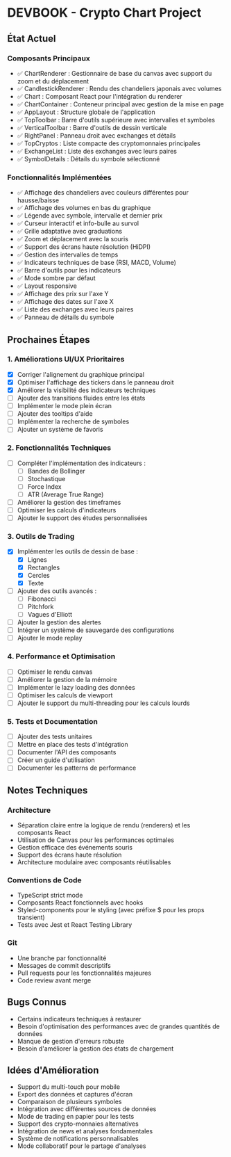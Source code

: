 # DEVBOOK - Crypto Chart Project

## État Actuel

### Composants Principaux
- ✅ ChartRenderer : Gestionnaire de base du canvas avec support du zoom et du déplacement
- ✅ CandlestickRenderer : Rendu des chandeliers japonais avec volumes
- ✅ Chart : Composant React pour l'intégration du renderer
- ✅ ChartContainer : Conteneur principal avec gestion de la mise en page
- ✅ AppLayout : Structure globale de l'application
- ✅ TopToolbar : Barre d'outils supérieure avec intervalles et symboles
- ✅ VerticalToolbar : Barre d'outils de dessin verticale
- ✅ RightPanel : Panneau droit avec exchanges et détails
- ✅ TopCryptos : Liste compacte des cryptomonnaies principales
- ✅ ExchangeList : Liste des exchanges avec leurs paires
- ✅ SymbolDetails : Détails du symbole sélectionné

### Fonctionnalités Implémentées
- ✅ Affichage des chandeliers avec couleurs différentes pour hausse/baisse
- ✅ Affichage des volumes en bas du graphique
- ✅ Légende avec symbole, intervalle et dernier prix
- ✅ Curseur interactif et info-bulle au survol
- ✅ Grille adaptative avec graduations
- ✅ Zoom et déplacement avec la souris
- ✅ Support des écrans haute résolution (HiDPI)
- ✅ Gestion des intervalles de temps
- ✅ Indicateurs techniques de base (RSI, MACD, Volume)
- ✅ Barre d'outils pour les indicateurs
- ✅ Mode sombre par défaut
- ✅ Layout responsive
- ✅ Affichage des prix sur l'axe Y
- ✅ Affichage des dates sur l'axe X
- ✅ Liste des exchanges avec leurs paires
- ✅ Panneau de détails du symbole

## Prochaines Étapes

### 1. Améliorations UI/UX Prioritaires
- [x] Corriger l'alignement du graphique principal
- [x] Optimiser l'affichage des tickers dans le panneau droit
- [x] Améliorer la visibilité des indicateurs techniques
- [ ] Ajouter des transitions fluides entre les états
- [ ] Implémenter le mode plein écran
- [ ] Ajouter des tooltips d'aide
- [ ] Implémenter la recherche de symboles
- [ ] Ajouter un système de favoris

### 2. Fonctionnalités Techniques
- [ ] Compléter l'implémentation des indicateurs :
  - [ ] Bandes de Bollinger
  - [ ] Stochastique
  - [ ] Force Index
  - [ ] ATR (Average True Range)
- [ ] Améliorer la gestion des timeframes
- [ ] Optimiser les calculs d'indicateurs
- [ ] Ajouter le support des études personnalisées

### 3. Outils de Trading
- [x] Implémenter les outils de dessin de base :
  - [x] Lignes
  - [x] Rectangles
  - [x] Cercles
  - [x] Texte
- [ ] Ajouter des outils avancés :
  - [ ] Fibonacci
  - [ ] Pitchfork
  - [ ] Vagues d'Elliott
- [ ] Ajouter la gestion des alertes
- [ ] Intégrer un système de sauvegarde des configurations
- [ ] Ajouter le mode replay

### 4. Performance et Optimisation
- [ ] Optimiser le rendu canvas
- [ ] Améliorer la gestion de la mémoire
- [ ] Implémenter le lazy loading des données
- [ ] Optimiser les calculs de viewport
- [ ] Ajouter le support du multi-threading pour les calculs lourds

### 5. Tests et Documentation
- [ ] Ajouter des tests unitaires
- [ ] Mettre en place des tests d'intégration
- [ ] Documenter l'API des composants
- [ ] Créer un guide d'utilisation
- [ ] Documenter les patterns de performance

## Notes Techniques

### Architecture
- Séparation claire entre la logique de rendu (renderers) et les composants React
- Utilisation de Canvas pour les performances optimales
- Gestion efficace des événements souris
- Support des écrans haute résolution
- Architecture modulaire avec composants réutilisables

### Conventions de Code
- TypeScript strict mode
- Composants React fonctionnels avec hooks
- Styled-components pour le styling (avec préfixe $ pour les props transient)
- Tests avec Jest et React Testing Library

### Git
- Une branche par fonctionnalité
- Messages de commit descriptifs
- Pull requests pour les fonctionnalités majeures
- Code review avant merge

## Bugs Connus
- Certains indicateurs techniques à restaurer
- Besoin d'optimisation des performances avec de grandes quantités de données
- Manque de gestion d'erreurs robuste
- Besoin d'améliorer la gestion des états de chargement

## Idées d'Amélioration
- Support du multi-touch pour mobile
- Export des données et captures d'écran
- Comparaison de plusieurs symboles
- Intégration avec différentes sources de données
- Mode de trading en papier pour les tests
- Support des crypto-monnaies alternatives
- Intégration de news et analyses fondamentales
- Système de notifications personnalisables
- Mode collaboratif pour le partage d'analyses 
